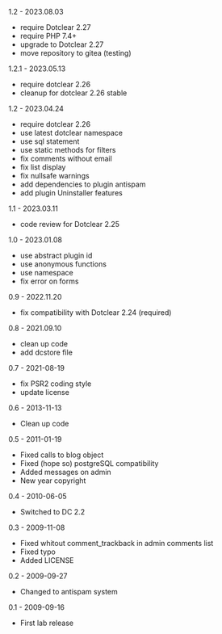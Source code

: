1.2 - 2023.08.03
- require Dotclear 2.27
- require PHP 7.4+
- upgrade to Dotclear 2.27
- move repository to gitea (testing)

1.2.1 - 2023.05.13
- require dotclear 2.26
- cleanup for dotclear 2.26 stable

1.2 - 2023.04.24
- require dotclear 2.26
- use latest dotclear namespace
- use sql statement
- use static methods for filters
- fix comments without email
- fix list display
- fix nullsafe warnings
- add dependencies to plugin antispam
- add plugin Uninstaller features

1.1 - 2023.03.11
- code review for Dotclear 2.25

1.0 - 2023.01.08
- use abstract plugin id
- use anonymous functions
- use namespace
- fix error on forms

0.9 - 2022.11.20
- fix compatibility with Dotclear 2.24 (required)

0.8 - 2021.09.10
- clean up code
- add dcstore file

0.7 - 2021-08-19
- fix PSR2 coding style
- update license

0.6 - 2013-11-13
- Clean up code

0.5 - 2011-01-19
- Fixed calls to blog object
- Fixed (hope so) postgreSQL compatibility
- Added messages on admin
- New year copyright

0.4 - 2010-06-05
- Switched to DC 2.2

0.3 - 2009-11-08
- Fixed whitout comment_trackback in admin comments list
- Fixed typo
- Added LICENSE

0.2 - 2009-09-27
- Changed to antispam system

0.1 - 2009-09-16
- First lab release
